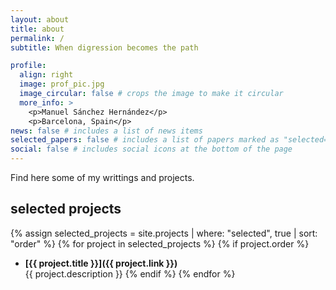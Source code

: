 ```yaml
---
layout: about
title: about
permalink: /
subtitle: When digression becomes the path

profile:
  align: right
  image: prof_pic.jpg
  image_circular: false # crops the image to make it circular
  more_info: >
    <p>Manuel Sánchez Hernández</p>
    <p>Barcelona, Spain</p>
news: false # includes a list of news items
selected_papers: false # includes a list of papers marked as "selected={true}"
social: false # includes social icons at the bottom of the page
---
```


Find here some of my writtings and projects.

## selected projects

{% assign selected_projects = site.projects | where: "selected", true | sort: "order" %}
{% for project in selected_projects %}
{% if project.order %}

- **[{{ project.title }}]({{ project.link }})**  
   {{ project.description }}
  {% endif %}
  {% endfor %}
